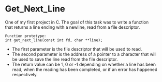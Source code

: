 # Get_Next_Line

One of my first project in C.
The goal of this task was to write a function that returns a line ending with a newline, read from a file descriptor.

    Function prototype:
    int get_next_line(const int fd, char **line);
    
- The first parameter is the file descriptor that will be used to read.
- The second parameter is the address of a pointer to a character that will be used to save the line read from the file descriptor.
- The return value can be 1, 0 or -1 depending on whether a line has been read, when the reading has been completed, or if an error has happened respectively.
